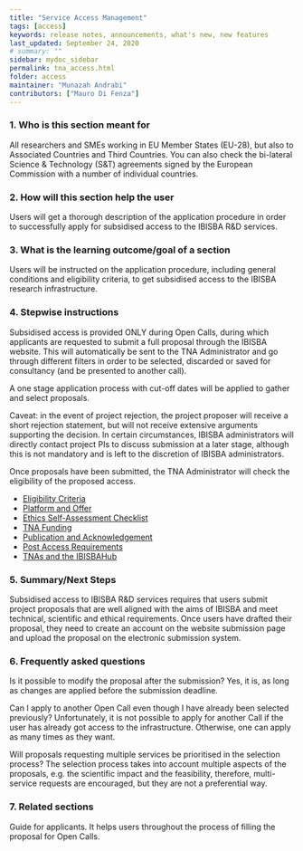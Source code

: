 ```yaml
---
title: "Service Access Management"
tags: [access]
keywords: release notes, announcements, what's new, new features
last_updated: September 24, 2020
# summary: ""
sidebar: mydoc_sidebar
permalink: tna_access.html
folder: access
maintainer: "Munazah Andrabi"
contributors: ["Mauro Di Fenza"]
---
```


### 1.   Who is this section meant for

All researchers and SMEs working in EU Member States (EU-28), but also to Associated Countries and Third Countries. You can also check the bi-lateral Science & Technology (S&T) agreements signed by the European Commission with a number of individual countries.
### 2.   How will this section help the user
 
Users will get a thorough description of the application procedure in order to successfully apply for subsidised access to the IBISBA R&D services. 
### 3.   What is the learning outcome/goal of a section
 
Users will be instructed on the application procedure, including general conditions and eligibility criteria, to get subsidised access to the IBISBA research infrastructure.
### 4.   Stepwise instructions

Subsidised access is provided ONLY during Open Calls, during which applicants are requested to submit a full proposal through the IBISBA website. This will automatically be sent to the TNA Administrator and go through different filters in order to be selected, discarded or saved for consultancy (and be presented to another call).

A one stage application process with cut-off dates will be applied to gather and select proposals.

Caveat: in the event of project rejection, the project proposer will receive a short rejection statement, but will not receive extensive arguments supporting the decision. In certain circumstances, IBISBA administrators will directly contact project PIs to discuss submission at a later stage, although this is not mandatory and is left to the discretion of IBISBA administrators.

Once proposals have been submitted, the TNA Administrator will check the eligibility of the proposed access.

- [Eligibility Criteria](eligibility/)
- [Platform and Offer](platform/)
- [Ethics Self-Assessment Checklist](ethics/)
- [TNA Funding](funding/)
- [Publication and Acknowledgement](publication/)
- [Post Access Requirements](post_access/)
- [TNAs and the IBISBAHub](tnas_hub/)


### 5.   Summary/Next Steps
Subsidised access to IBISBA R&D services requires that users submit project proposals that are well aligned with the aims of IBISBA and meet technical, scientific and ethical requirements. Once users have drafted their proposal, they need to create an account on the website submission page and upload the proposal on the electronic submission system.  

### 6.  Frequently asked questions
 
Is it possible to modify the proposal after the submission?
Yes, it is, as long as changes are applied before the submission deadline.

Can I apply to another Open Call even though I have already been selected previously?
Unfortunately, it is not possible to apply for another Call if the user has already got access to the infrastructure. Otherwise, one can apply as many times as they want. 

Will proposals requesting multiple services be prioritised in the selection process?
The selection process takes into account multiple aspects of the proposals, e.g. the scientific impact and the feasibility, therefore, multi-service requests are encouraged, but they are not a preferential way.

### 7.  Related sections
Guide for applicants. It helps users throughout the process of filling the proposal for Open Calls. 
